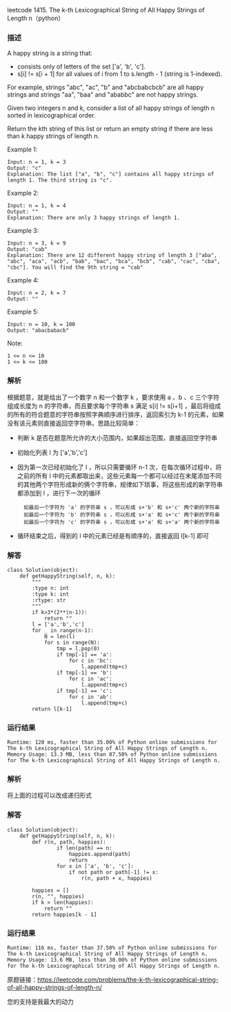 leetcode  1415. The k-th Lexicographical String of All Happy Strings of Length n（python）

### 描述

A happy string is a string that:

* consists only of letters of the set ['a', 'b', 'c'].
* s[i] != s[i + 1] for all values of i from 1 to s.length - 1 (string is 1-indexed).

For example, strings "abc", "ac", "b" and "abcbabcbcb" are all happy strings and strings "aa", "baa" and "ababbc" are not happy strings.

Given two integers n and k, consider a list of all happy strings of length n sorted in lexicographical order.

Return the kth string of this list or return an empty string if there are less than k happy strings of length n.



Example 1:


	Input: n = 1, k = 3
	Output: "c"
	Explanation: The list ["a", "b", "c"] contains all happy strings of length 1. The third string is "c".
	
Example 2:

	Input: n = 1, k = 4
	Output: ""
	Explanation: There are only 3 happy strings of length 1.


Example 3:


	Input: n = 3, k = 9
	Output: "cab"
	Explanation: There are 12 different happy string of length 3 ["aba", "abc", "aca", "acb", "bab", "bac", "bca", "bcb", "cab", "cac", "cba", "cbc"]. You will find the 9th string = "cab"
	
Example 4:


	Input: n = 2, k = 7
	Output: ""
	
Example 5:

	
	Input: n = 10, k = 100
	Output: "abacbabacb"

Note:

	1 <= n <= 10
	1 <= k <= 100



### 解析

根据题意，就是给出了一个数字 n 和一个数字 k ，要求使用 a 、b 、c 三个字符组成长度为 n 的字符串，而且要求每个字符串 s 满足 s[i] != s[i+1] ，最后将组成的所有的符合题意的字符串按照字典顺序进行排序，返回索引为 k-1 的元素，如果没有该元素则直接返回空字符串。思路比较简单：

* 判断 k 是否在题意所允许的大小范围内，如果超出范围，直接返回空字符串
* 初始化列表 l 为 ['a','b','c']
* 因为第一次已经初始化了 l ，所以只需要循环 n-1 次，在每次循环过程中，将之前的所有 l 中的元素都取出来，这些元素每一个都可以经过在末尾添加不同的其他两个字符形成新的俩个字符串，规律如下琐事，将这些形成的新字符串都添加到 l ，进行下一次的循环

		如最后一个字符为 'a' 的字符串 s ，可以形成 s+'b' 和 s+'c' 两个新的字符串
		如最后一个字符为 'b' 的字符串 s ，可以形成 s+'a' 和 s+'c' 两个新的字符串
		如最后一个字符为 'c' 的字符串 s ，可以形成 s+'a' 和 s+'a' 两个新的字符串
		

* 循环结束之后，得到的 l 中的元素已经是有顺序的，直接返回 l[k-1] 即可


### 解答
				

	class Solution(object):
	    def getHappyString(self, n, k):
	        """
	        :type n: int
	        :type k: int
	        :rtype: str
	        """
	        if k>3*(2**(n-1)):
	            return ""
	        l = ['a','b','c']
	        for _ in range(n-1):
	            N = len(l)
	            for s in range(N):
	                tmp = l.pop(0)
	                if tmp[-1] == 'a':
	                    for c in 'bc':
	                        l.append(tmp+c)
	                if tmp[-1] == 'b':
	                    for c in 'ac':
	                        l.append(tmp+c)
	                if tmp[-1] == 'c':
	                    for c in 'ab':
	                        l.append(tmp+c)
	        return l[k-1]
            	      
			
### 运行结果

	Runtime: 120 ms, faster than 35.00% of Python online submissions for The k-th Lexicographical String of All Happy Strings of Length n.
	Memory Usage: 13.3 MB, less than 87.50% of Python online submissions for The k-th Lexicographical String of All Happy Strings of Length n.
### 解析

将上面的过程可以改成递归形式

### 解答

	class Solution(object):
	    def getHappyString(self, n, k):
	        def r(n, path, happies):
	                if len(path) == n:
	                    happies.append(path)
	                    return
	                for x in ['a', 'b', 'c']:
	                    if not path or path[-1] != x:
	                        r(n, path + x, happies)
	                        
	        happies = []
	        r(n, "", happies)
	        if k > len(happies):
	            return ""
	        return happies[k - 1]
	        
### 运行结果

	Runtime: 116 ms, faster than 37.50% of Python online submissions for The k-th Lexicographical String of All Happy Strings of Length n.
	Memory Usage: 13.6 MB, less than 30.00% of Python online submissions for The k-th Lexicographical String of All Happy Strings of Length n.
	

原题链接：https://leetcode.com/problems/the-k-th-lexicographical-string-of-all-happy-strings-of-length-n/



您的支持是我最大的动力

